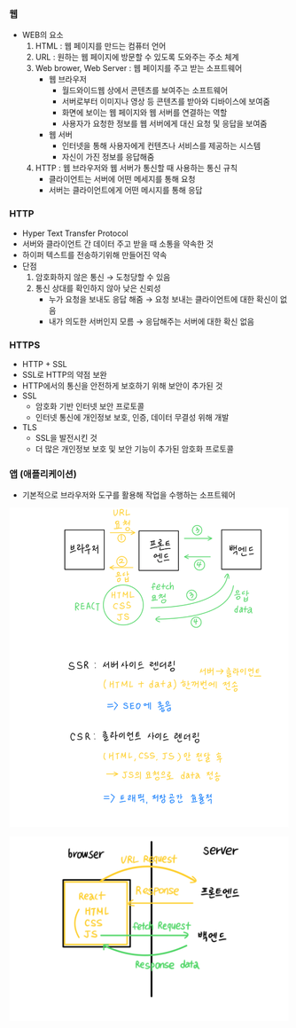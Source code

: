 ### 웹

- WEB의 요소
  1. HTML : 웹 페이지를 만드는 컴퓨터 언어
  2. URL : 원하는 웹 페이지에 방문할 수 있도록 도와주는 주소 체계
  3. Web brower, Web Server : 웹 페이지를 주고 받는 소프트웨어
     - 웹 브라우저
       - 월드와이드웹 상에서 콘텐츠를 보여주는 소프트웨어
       - 서버로부터 이미지나 영상 등 콘텐츠를 받아와 디바이스에 보여줌
       - 화면에 보이는 웹 페이지와 웹 서버를 연결하는 역할
       - 사용자가 요청한 정보를 웹 서버에게 대신 요청 및 응답을 보여줌
     - 웹 서버
       - 인터넷을 통해 사용자에게 컨텐츠나 서비스를 제공하는 시스템
       - 자신이 가진 정보를 응답해줌
  4. HTTP : 웹 브라우저와 웹 서버가 통신할 때 사용하는 통신 규칙
     - 클라이언트는 서버에 어떤 메세지를 통해 요청
     - 서버는 클라이언트에게 어떤 메시지를 통해 응답

### HTTP

- Hyper Text Transfer Protocol
- 서버와 클라이언트 간 데이터 주고 받을 때 소통을 약속한 것
- 하이퍼 텍스트를 전송하기위해 만들어진 약속
- 단점
  1. 암호화하지 않은 통신 → 도청당할 수 있음
  2. 통신 상대를 확인하지 않아 낮은 신뢰성
     - 누가 요청을 보내도 응답 해줌 → 요청 보내는 클라이언트에 대한 확신이 없음
     - 내가 의도한 서버인지 모름 → 응답해주는 서버에 대한 확신 없음

### HTTPS

- HTTP + SSL
- SSL로 HTTP의 약점 보완
- HTTP에서의 통신을 안전하게 보호하기 위해 보안이 추가된 것
- SSL
  - 암호화 기반 인터넷 보안 프로토콜
  - 인터넷 통신에 개인정보 보호, 인증, 데이터 무결성 위해 개발
- TLS
  - SSL을 발전시킨 것
  - 더 많은 개인정보 보호 및 보안 기능이 추가된 암호화 프로토콜

### 앱 (애플리케이션)

- 기본적으로 브라우저와 도구를 활용해 작업을 수행하는 소프트웨어

![browser URL Request.png](/ComputerScience/assets/image1.png)

![이미지.png](/ComputerScience/assets/image2.png)

